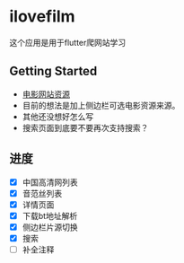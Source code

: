# ilovefilm

这个应用是用于flutter爬网站学习

## Getting Started
- [电影网站资源](https://www.jianshu.com/p/5dc63d68bc93)
- 目前的想法是加上侧边栏可选电影资源来源。
- 其他还没想好怎么写
- 搜索页面到底要不要再次支持搜索？

## 进度
- [x] 中国高清网列表
- [x] 音范丝列表
- [x] 详情页面
- [x] 下载bt地址解析
- [x] 侧边栏片源切换
- [x] 搜索
- [ ] 补全注释
